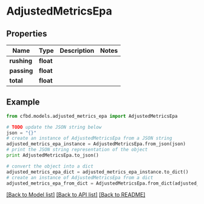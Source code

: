 # AdjustedMetricsEpa


## Properties
Name | Type | Description | Notes
------------ | ------------- | ------------- | -------------
**rushing** | **float** |  | 
**passing** | **float** |  | 
**total** | **float** |  | 

## Example

```python
from cfbd.models.adjusted_metrics_epa import AdjustedMetricsEpa

# TODO update the JSON string below
json = "{}"
# create an instance of AdjustedMetricsEpa from a JSON string
adjusted_metrics_epa_instance = AdjustedMetricsEpa.from_json(json)
# print the JSON string representation of the object
print AdjustedMetricsEpa.to_json()

# convert the object into a dict
adjusted_metrics_epa_dict = adjusted_metrics_epa_instance.to_dict()
# create an instance of AdjustedMetricsEpa from a dict
adjusted_metrics_epa_from_dict = AdjustedMetricsEpa.from_dict(adjusted_metrics_epa_dict)
```
[[Back to Model list]](../README.md#documentation-for-models) [[Back to API list]](../README.md#documentation-for-api-endpoints) [[Back to README]](../README.md)


